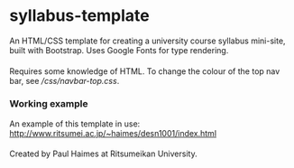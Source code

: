 # syllabus-template
An HTML/CSS template for creating a university course syllabus mini-site, built with Bootstrap. Uses Google Fonts for type rendering.
####
Requires some knowledge of HTML. To change the colour of the top nav bar, see _/css/navbar-top.css_.

### Working example
An example of this template in use: http://www.ritsumei.ac.jp/~haimes/desn1001/index.html

####
Created by Paul Haimes at Ritsumeikan University.
